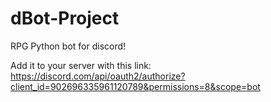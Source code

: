# dBot-Project

RPG Python bot for discord!

Add it to your server with this link:
https://discord.com/api/oauth2/authorize?client_id=902696335961120789&permissions=8&scope=bot
